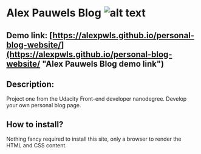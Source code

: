 # Alex Pauwels Blog ![alt text][logo]
[logo]: https://alexpwls.github.io/personal-blog-website/images/favicon/favicon-16x16.png "Purple dot"

Demo link: [https://alexpwls.github.io/personal-blog-website/](https://alexpwls.github.io/personal-blog-website/ "Alex Pauwels Blog demo link")
---

## Description:

Project one from the Udacity Front-end developer nanodegree. Develop your own personal blog page.

## How to install?

Nothing fancy required to install this site, only a browser to render the HTML and CSS content.